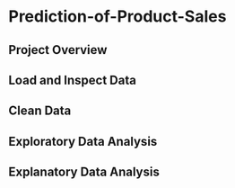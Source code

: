 # Prediction-of-Product-Sales
## Project Overview
## Load and Inspect Data
## Clean Data
## Exploratory Data Analysis
## Explanatory Data Analysis
